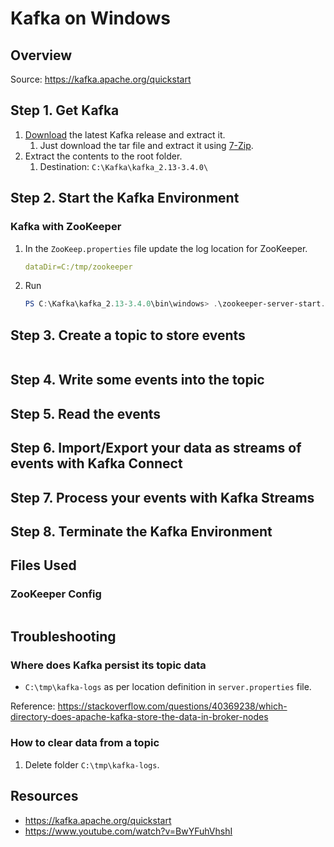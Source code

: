 # Kafka on Windows

## Overview

Source: <https://kafka.apache.org/quickstart>

## Step 1. Get Kafka

1. [Download](https://kafka.apache.org/downloads) the latest Kafka release and extract it.
    1. Just download the tar file and extract it using [7-Zip](https://www.7-zip.org/download.html).
2. Extract the contents to the root folder.
    1. Destination: `C:\Kafka\kafka_2.13-3.4.0\`

## Step 2. Start the Kafka Environment

### Kafka with ZooKeeper

1. In the `ZooKeep.properties` file update the log location for ZooKeeper.

    ```yaml
    dataDir=C:/tmp/zookeeper
    ```

2. Run

    ```powershell
    PS C:\Kafka\kafka_2.13-3.4.0\bin\windows> .\zookeeper-server-start.bat ..\..\config\zookeeper.properties
    ```

## Step 3. Create a topic to store events

```powershell

```

## Step 4. Write some events into the topic

## Step 5. Read the events

## Step 6. Import/Export your data as streams of events with Kafka Connect

## Step 7. Process your events with Kafka Streams

## Step 8. Terminate the Kafka Environment

## Files Used

### ZooKeeper Config

```config

```

## Troubleshooting

### Where does Kafka persist its topic data

- `C:\tmp\kafka-logs` as per location definition in `server.properties` file.

Reference: <https://stackoverflow.com/questions/40369238/which-directory-does-apache-kafka-store-the-data-in-broker-nodes>

### How to clear data from a topic

1. Delete folder `C:\tmp\kafka-logs`.

## Resources

- <https://kafka.apache.org/quickstart>
- <https://www.youtube.com/watch?v=BwYFuhVhshI>

